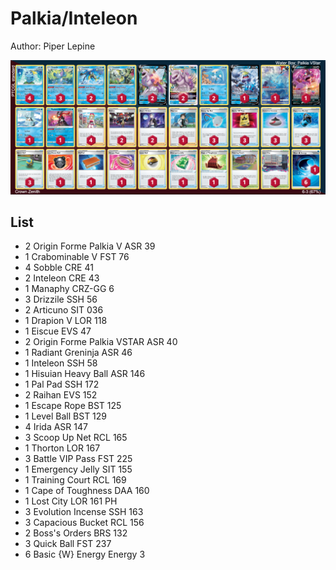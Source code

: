 # Palkia/Inteleon

Author: Piper Lepine

![decklist](../../!Images/Standard/3SWSH-CRZ/Palkia-Inteleon.png)

## List
* 2 Origin Forme Palkia V ASR 39
* 1 Crabominable V FST 76
* 4 Sobble CRE 41
* 2 Inteleon CRE 43
* 1 Manaphy CRZ-GG 6
* 3 Drizzile SSH 56
* 2 Articuno SIT 036
* 1 Drapion V LOR 118
* 1 Eiscue EVS 47
* 2 Origin Forme Palkia VSTAR ASR 40
* 1 Radiant Greninja ASR 46
* 1 Inteleon SSH 58
* 1 Hisuian Heavy Ball ASR 146
* 1 Pal Pad SSH 172
* 2 Raihan EVS 152
* 1 Escape Rope BST 125
* 1 Level Ball BST 129
* 4 Irida ASR 147
* 3 Scoop Up Net RCL 165
* 1 Thorton LOR 167
* 3 Battle VIP Pass FST 225
* 1 Emergency Jelly SIT 155
* 1 Training Court RCL 169
* 1 Cape of Toughness DAA 160
* 1 Lost City LOR 161 PH
* 3 Evolution Incense SSH 163
* 3 Capacious Bucket RCL 156
* 2 Boss's Orders BRS 132
* 3 Quick Ball FST 237
* 6 Basic {W} Energy Energy 3

